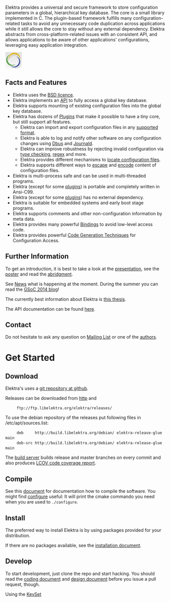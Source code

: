 Elektra provides a universal and secure framework to store configuration
parameters in a global, hierarchical key database.  The core is a small
library implemented in C. The plugin-based framework fulfills many
configuration-related tasks to avoid any unnecessary code duplication
across applications while it still allows the core to stay without any
external dependency. Elektra abstracts from cross-platform-related issues
with an consistent API, and allows applications to be aware of other
applications' configurations, leveraging easy application integration.

![Elektra](doc/images/circle.jpg)

## Facts and Features ##

 * Elektra uses the [BSD licence](doc/COPYING).
 * Elektra implements an [API](http://doc.libelektra.org/api/latest/html/) to fully access a global key database.
 * Elektra supports mounting of existing configuration files into the global key database.
 * Elektra has dozens of [Plugins](src/plugins) that make it possible
   to have a tiny core, but still support all features.
   * Elektra can import and export configuration files in any [supported format](src/plugins#storage).
   * Elektra is able to log and notify other software on any configuration changes using [Dbus](src/plugins/dbus) and [Journald](src/plugins/journald).
   * Elektra can improve robustness by rejecting invalid configuration via [type checking](src/plugins/type), [regex](src/plugins/regex) and more.
   * Elektra provides different mechanisms to [locate configuration files](src/plugins/resolver).
   * Elektra supports different ways to [escape](src/plugins/ccode) and [encode](src/plugins/iconv) content of configuration files.
 * Elektra is multi-process safe and can be used in multi-threaded programs.
 * Elektra (except for some [plugins](src/plugins)) is portable and completely written in Ansi-C99.
 * Elektra (except for some [plugins](src/plugins)) has no external dependency.
 * Elektra is suitable for embedded systems and early boot stage programs.
 * Elektra supports comments and other non-configuration information by meta data.
 * Elektra provides many powerful [Bindings](src/bindings) to avoid low-level access code.
 * Elektra provides powerful [Code Generation Techniques](src/tools/gen) for Configuration Access.


## Further Information ##

To get an introduction, it is best to take a look at the
[presentation](http://www.libelektra.org/ftp/elektra/presentations/2012/lgm.odp),
see the
[poster](http://www.libelektra.org/ftp/elektra/poster.pdf)
and read the
[abridgment](http://www.libelektra.org/ftp/elektra/abridgement.pdf).

See [News](doc/NEWS) what is happening at the moment.
During the summer you can read the [GSoC 2014 blog](http://community.libelektra.org/wp)!

The currently best information about Elektra is
[this thesis](http://www.libelektra.org/ftp/elektra/thesis.pdf).

The API documentation can be found
[here](http://doc.libelektra.org/api/current/html).



## Contact ##

Do not hesitate to ask any question on [Mailing List](https://lists.sourceforge.net/lists/listinfo/registry-list)
or one of the [authors](doc/AUTHORS).


# Get Started #

## Download ##

Elektra's uses a [git repository at github](https://github.com/ElektraInitiative/libelektra).

Releases can be downloaded from [http](http://www.libelektra.org/ftp/elektra/releases/) and

         ftp://ftp.libelektra.org/elektra/releases/

To use the debian repository of the releases put following files in
/etc/apt/sources.list:

         deb     http://build.libelektra.org/debian/ elektra-release-glue main
         deb-src http://build.libelektra.org/debian/ elektra-release-glue main

The [build server](http://build.libelektra.org:8080/) builds release
and master branches on every commit and also produces [LCOV code
coverage report](http://doc.libelektra.org/coverage/latest).


## Compile ##

See this [document](doc/COMPILE) for documentation how to compile the software.
You might find [configure](configure) useful: It will print the cmake
commando you need when you are used to `./configure`.


## Install ##

The preferred way to install Elektra is by using packages provided for
your distribution.

If there are no packages available, see the [installation document](doc/INSTALL).

## Develop ##

To start development, just clone the repo and start hacking.
You should read the [coding document](doc/CODING) and
[design document](doc/DESIGN) before you issue a pull request, though.


Using the [KeySet](http://doc.libelektra.org/api/latest/html/group__keyset.html)
